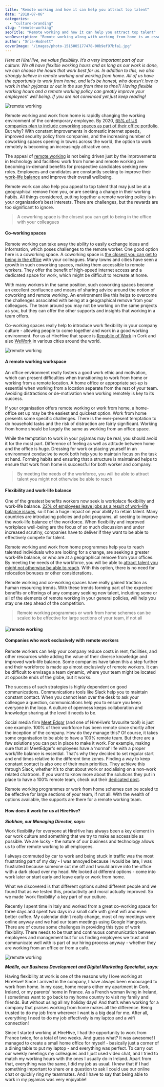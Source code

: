 ```yaml
---
title: "Remote working and how it can help you attract top talent"
date: "2018-07-06"
categories:
  - "culture-branding"
slug: "remote-working"
seoTitle: "Remote working and how it can help you attract top talent"
seoDescription: "Remote working along with working from home is an essential part of our values at HireHive. We have gathered examples of other companies & their solutions."
author: "Orla-Hodnett"
coverImage: "/images/photo-1515005177478-00b9ef97bfa1.jpg"
---
```


_Here at HireHive, we value flexibility. It’s a very important part of our culture: We all have flexible working hours and as long as our work is done, we can choose the hours that work best for us. In addition to this, we also strongly believe in remote working and working from home. All of us have the opportunity to work from home, and let’s be honest, who doesn’t love to work in their pyjamas or out in the sun from time to time?! Having flexible working hours and a remote working policy can greatly improve your employees’ well being. If you are not convinced yet just keep reading!_

![remote working](/images/laptop-notebook-working-outside.jpg)

Remote working and work from home is rapidly changing the working environment of the contemporary employee. By 2020, [65% of US companies plan to include coworking spaces as part of their office portfolio](https://www.entrepreneur.com/article/307085). But why? With constant improvements in domestic internet speeds, improved security policy from companies, and the increasing number of coworking spaces opening in towns across the world, the option to work remotely is becoming an increasingly attractive one.

The appeal of [remote working](https://hirehive.com/why-remote-work-is-becoming-more-popular/) is not being driven just by the improvements in technology and facilities: work from home and remote working are becoming in-demand benefits for prospective candidates seeking new roles. Employees and candidates are constantly seeking to improve their [work-life balance](https://hirehive.com/work-life-balance-important/) and improve their overall wellbeing.

Remote work can also help you appeal to top talent that may just be at a geographical remove from you, or are seeking a change in their working habits. All things considered, putting together a remote working policy is in your organisation’s best interests. There are challenges, but the rewards are too significant to ignore.

> A coworking space is the closest you can get to being in the office with your colleagues

#### **Co-working spaces**

Remote working can take away the ability to easily exchange ideas and information, which poses challenges to the remote worker. One good option here is a coworking space. A coworking space is [the closest you can get to being in the office](https://hbr.org/2015/05/why-people-thrive-in-coworking-spaces) with your colleagues. Many towns and cities have seen a growth in such coworking spaces, making them accessible to remote workers. They offer the benefit of high-speed internet access and a dedicated space for work, which might be difficult to recreate at home.

With many workers in the same position, such coworking spaces become an excellent confluence and means of sharing advice around the notion of coworking and remote working. An environment like this helps to overcome the challenges associated with being at a geographical remove from your colleagues. The team around you may not be working on the same projects as you, but they can offer the other supports and insights that working in a team offers.

Co-working spaces really help to introduce work flexibility in your company culture - allowing people to come together and work in a good working environment. For us at HireHive that space is [Republic of Work](http://www.republicofwork.com/) in Cork and also [WeWork](https://www.wework.com/) in various cities around the world.

![remote working](/images/photo-1498409785966-ab341407de6e.jpg)

#### **A remote working workspace**

An office environment really fosters a good work ethic and motivation, which can present difficulties when transitioning to work from home or working from a remote location. A home office or appropriate set-up is essential when working from a location separate from the rest of your team. Avoiding distractions or de-motivation when working remotely is key to its success.

If your organisation offers remote working or work from home, a home-office set up may be the easiest and quickest option. Work from home presents some specific challenges. There is the ever-present temptation to do household tasks and the risk of distraction are fairly significant. Working from home should be largely the same as working from an office space.

While the temptation to work in your pyjamas may be real, you should avoid it for the most part. Difference of feeling as well as attitude between home and the office is huge. Dressing for work or placing yourself in an environment conducive to work both help you to maintain focus on the task at hand. Forming habits and ensuring that a structure is maintained helps to ensure that work from home is successful for both worker and company.

> By meeting the needs of the workforce, you will be able to attract talent you might not otherwise be able to reach

#### **Flexibility and work-life balance**

One of the greatest benefits workers now seek is workplace flexibility and work-life balance. [22% of employees leave jobs as a result of work-life balance issues](https://www.forbes.com/sites/rachelritlop/2017/01/30/3-benefits-companies-can-provide-to-boost-work-life-balance/#129e06914c79), so it has a huge impact on your ability to retain talent. Many countries are introducing policies and pilot programs, all seeking to improve the work-life balance of the workforce. When flexibility and improved workplace well-being are the focus of so much discussion and under increased scrutiny, companies have to deliver if they want to be able to effectively compete for talent.

Remote working and work from home programmes help you to reach talented individuals who are looking for a change, are seeking a greater work-life balance, or who are at a geographical remove from your offices. By meeting the needs of the workforce, you will be able to [attract talent you might not otherwise be able to reach](https://hirehive.com/is-remote-hiring-the-way-to-end-the-war-for-talent/). With this option, there is no need for relocation bonuses or other considerations.

Remote working and co-working spaces have really gained traction as human resourcing trends. With these trends forming part of the expected benefits or offerings of any company seeking new talent, including some or all of the elements of remote working in your general policies, will help you stay one step ahead of the competition.

> Remote working programmes or work from home schemes can be scaled to be effective for large sections of your team, if not all

#### ![remote working](/images/photo-1505330622279-bf7d7fc918f4.jpg)

#### **Companies who work exclusively with remote workers**

Remote workers can help your company reduce costs in rent, facilities, and other resources while adding the value of their diverse knowledge and improved work-life balance. Some companies have taken this a step further and their workforce is made up almost exclusively of remote workers. It can be difficult to envisage a team dynamic, where your team might be located at opposite ends of the globe, but it works.

The success of such strategies is highly dependent on good communications. Communications tools like Slack help you to maintain constant contact. When you cannot lean over the desk to ask your colleague a question, communications help you to ensure you keep everyone in the loop. A culture of openness keeps collaboration and knowledge sharing at the level it needs to be.

Social media firm [Meet Edgar](https://meetedgar.com/blog/how-we-tackled-the-biggest-problems-in-our-remote-team/) (and one of HireHive’s favourite tool!) is just one example. 100% of their workforce has been remote since shortly after the inception of the company. How do they manage this? Of course, it takes some organisation to be able to have a 100% remote team. But there are a few solutions you can put in place to make it work. For example, making sure that all MeetEdgar's employees have a ‘normal’ life with a proper work/life balance is essential. That's why they decided to set regular start and end times relative to the different time zones. Finding a way to keep constant contact is also one of their main priorities. They achieve this through Slack, whether it’s to chat about work or socialising on a non-work related chatroom. If you want to know more about the solutions they put in place to have a 100% remote team, check out their [dedicated post](https://meetedgar.com/blog/how-we-tackled-the-biggest-problems-in-our-remote-team/).

Remote working programmes or work from home schemes can be scaled to be effective for large sections of your team, if not all. With the wealth of options available, the supports are there for a remote working team.

#### **How does it work for us at HireHive?**

_**Siobhan, our Managing Director, says:**_

Work flexibility for everyone at HireHive has always been a key element in our work culture and something that we try to make as accessible as possible. We are lucky - the nature of our business and technology allows us to offer remote working to all employees.

I always commuted by car to work and being stuck in traffic was the most frustrating part of my day - I was annoyed because I would be late, I was frustrated because someone cut me off and I would arrive into the office with a dark cloud over my head. We looked at different options - come into work later or start early and leave early or work from home.

What we discovered is that different options suited different people and we found that as we tested this, productivity and moral actually improved. So we made ‘work flexibility’ a key part of our culture.

Recently I spent time in Italy and worked from a great co-working space for three days and spent two days in a small cafe with great wifi and even better coffee. My calendar didn’t really change, most of my meetings were online anyway and we had our team meetings using Google Hangouts. There are of course some challenges in providing this type of work flexibility. There needs to be trust and continuous communication between employees and management but for us finding employees we trust and communicate well with is part of our hiring process anyway - whether they are working from an office or from a cafe.

![remote working](/images/Working-from-Italy-Siobhan.jpg)

_**Maëlle, our Business Development and Digital Marketing Specialist, says:**_

Having flexibility at work is one of the reasons why I love working at HireHive! Since I arrived in the company, I have always been encouraged to work from home. In my case, home means either my apartment in Cork, Ireland, or my parents’ home in France. As a French woman living in Ireland, I sometimes want to go back to my home country to visit my family and friends. But without using all my holiday days! And that’s when working for a company that praises working from home makes all the difference. Being trusted to do my job from wherever I want is a big deal for me. After all, everything I need to do my job effectively is my laptop and a wifi connection!

Since I started working at HireHive, I had the opportunity to work from France twice, for a total of two weeks. And guess what? It was awesome! I managed to create a small home office for myself - basically just a corner of a dining table to put my laptop - and everything was perfect. To carry out our weekly meetings my colleagues and I just used video chat, and I tried to match my working hours with the ones I usually do in Ireland. Apart from that, everything was the same, I did my job as usual. I knew that if I had something important to share or a question to ask I could use our online chat or quickly ring my teammates. And I have to say that being able to work in my pyjamas was very enjoyable!
